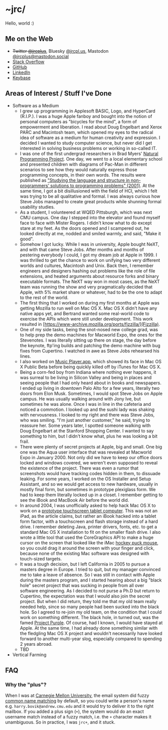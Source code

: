 # ~jrc/

Hello, world :)

## Me on the Web

* ~~Twitter [@jrcplus](https://twitter.com/jrcplus)~~, Bluesky [@jrcpl.us](https://bsky.app/profile/jrcpl.us), Mastodon [@jrcplus@mastodon.social](https://mastodon.social/@jrcplus)
* [Stack Overflow](http://stackoverflow.com/users/594211/jrc)
* [GitHub](https://github.com/jrc)
* [LinkedIn](https://www.linkedin.com/in/johnrchang)
* [Keybase](https://keybase.io/jrc)

## Areas of Interest / Stuff I've Done

* Software as a Medium
  * I grew up programming in Applesoft BASIC, Logo, and HyperCard (R.I.P.). I was a huge Apple fanboy and bought into the notion of personal computers as "bicycles for the mind", a form of empowerment and liberation. I read about Doug Engelbart and Xerox PARC and Macintosh team, which opened my eyes to the radical idea of software as a medium for human creativity and expression. I decided I wanted to study computer science, but never did I get interested in solving business problems or working in so-called IT.
  * I was one of the first undergrad researchers in Brad Myers' [Natural Programming Project](https://www.cs.cmu.edu/~NatProg/). One day, we went to a local elementary school and presented children with diagrams of Pac-Man in different scenarios to see how they would  naturally express those programming concepts, in their own words. The results were published as ["Studying the language and structure in
non-programmers’ solutions to programming problems" (2001)](https://john.pane.net/pdf/PaneRatanamahatanaMyers2001.pdf). At the same time, I got a bit disillusioned with the field of HCI, which I felt was trying to be all qualitative and formal. I was always curious how Steve Jobs managed to create great products while shunning formal usability studies.
  * As a student, I volunteered at WQED Pittsburgh, which was next CMU campus. One day I stepped into the elevator and found myself face to face with Mister Rogers. I didn't know what to do except stare at my feet. As the doors opened and I scampered out, he looked directly at me, nodded and smiled warmly, and said, "Make it good".
  * Somehow I got lucky. While I was in university, Apple bought NeXT, and with that came Steve Jobs. After months and months of pestering everybody I could, I got my dream job at Apple in 1999. I was thrilled to get the chance to work on unifying two very different worlds and cultures, Macintosh and Unix. Back then, I remember engineers and designers hashing out problems like the role of file extensions, and heated arguments about resource forks and binary executable formats. The NeXT way won in most cases, as the NeXT team was running the show and very pragmatically decided that Apple, with 5% market share or whatever, had to be the one to adapt to the rest of the world.
  * The first thing that I worked on during my first months at Apple was getting Mozilla to run well on Mac OS X. Mac OS X didn't have any native apps yet, and Bertrand wanted some real-world code to exercise the APIs which were still under development. This work resulted in [https://www-archive.mozilla.org/ports/fizzilla/](Fizzilla).
  * One of my side tasks, being the snot-nosed new college grad, was to help prep the demo machines for Macworld Expo, the ones for the Stevenotes. I was literally sitting up there on stage, the day before the keynote, ftp'ing builds and patching the demo machine with bug fixes from Cupertino. I watched in awe as Steve Jobs rehearsed his lines.
  * I also worked on [Music Player.app](https://guidebookgallery.org/screenshots/macosxpb#cdplayer), which showed its face in Mac OS X Public Beta before being quickly killed off by iTunes for Mac OS X.
  * Being a corn-fed boy from Indiana where nothing ever happens, it was surreal to be living in Silicon Valley and being in places and seeing people that I had only heard about in books and newspapers. I ended up living in downtown Palo Alto for a few years, literally two doors from Elon Musk. Sometimes, I would spot Steve Jobs on Apple campus. He was usually walking around with Jony Ive, but sometimes he was alone. Once I was in line in the cafeteria and noticed a commotion. I looked up and the sushi lady was shaking with nervousness. I looked to my right and there was Steve Jobs, who was smiling. "I'm just another customer," he said, trying to reassure her. Some years later, I spotted someone walking with Doug Engelbart at the Stanford Shopping Center. I wanted to say something to him, but I didn't know what, plus he was looking a bit frail. 
  * There were plenty of secret projects at Apple, big and small. One big one was the Aqua user interface that was revealed at Macworld Expo in January 2000. Not only did we have to keep our office doors locked and windows covered, we weren't even supposed to reveal the existence of the project. There was even a rumor that screenshots would have tracking codes hidden in them, to dissuade leaking. For some years, I worked on the OS Installer and Setup Assistant, and so we would get access to new hardware, usually in mostly final form, but sometimes in prototype plexiglass form. We had to keep them literally locked up in a closet. I remember getting to see the iBook and MacBook Air before the world did. 
  * In around 2004, I was unofficially asked to help hack Mac OS X to work on a [prototype touchscreen tablet computer](https://appleinsider.com/articles/12/07/18/court_filing_reveals_apples_ipad_prototype_from_early_2000s). This was not an iPad, as the article claims, but rather an iBook hacked into a tablet form factor, with a touchscreen and flash storage instead of a hard drive. I remember deleting Java, printer drivers, fonts, etc. to get a standard Mac OS X installation to fit on the smaller flash drive. I also wrote a little tool that used the CoreGraphics API to make a huge cursor on the screen that looked like the iMac [hockey puck mouse](https://en.wikipedia.org/wiki/Hockey_puck_mouse), so you could drag it around the screen with your finger and click, because none of the existing Mac software was designed with touch-sized targets.
  * It was a tough decision, but I left California in 2005 to pursue a masters degree in Europe. I tried to quit, but my manager convinced me to take a leave of absence. So I was still in contact with Apple during the masters program, and I started hearing about a big "black hole" secret project that was sucking in people from all over software engineering. As I decided to not purse a Ph.D but return to Cupertino, the expectation was that I would also join the secret project. But when I did return, they told me that my old team really needed help, since so many people had been sucked into the black hole. So I agreed to re-join my old team, on the condition that I could work on something different. The black hole, in turned out, was the famed [Project Purple](https://www.mac-history.net/2021/10/03/project-purple-2-how-apple-developed-the-iphone-as-a-secret-project/). Of course, had I known, I would have stayed at Apple. At the same time, I had already done something similar with the fledgling Mac OS X project and wouldn't necessarily have looked forward to another multi-year slog, especially compared to spending 2 years abroad.
  - TBD
* Vertical Farming
 
## FAQ

### Why the "plus"?

When I was at [Carnegie Mellon University](https://www.cmu.edu/), the email system did fuzzy [common name matching](https://web.archive.org/web/20000914184801/http://www.cmu.edu/computing/documentation/unix/cmuedu.html) by default, so you could write a person's name e.g. `harry.bovik@andrew.cmu.edu` and it would try to deliver it to the right mailbox. If you added a plus sign (`+`), the system would do an exact username match instead of a fuzzy match, i.e. the `+` character makes it unambiguous. So in practice, I was `jrc+`, and it stuck.
